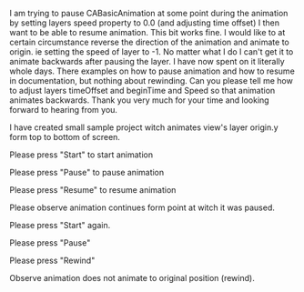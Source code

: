 I am trying to pause CABasicAnimation at some point during the animation by setting layers speed property to 0.0 (and adjusting time offset) I then want to be able to resume animation. This bit works fine. I would like to at certain circumstance reverse the direction of the animation and animate to origin. ie setting the speed of layer to -1. No matter what I do I can't get it to animate backwards after pausing the layer. I have now spent on it literally whole days. There examples on how to pause animation and how to resume in documentation, but nothing about rewinding. Can you please tell me how to adjust layers timeOffset and beginTime and Speed so that animation animates backwards. Thank you very much for your time and looking forward to hearing from you.

I have created small sample project witch animates view's layer origin.y form top to bottom of screen.

Please press "Start" to start animation

Please press "Pause" to pause animation

Please press "Resume" to resume animation

Please observe animation continues form point at witch it was paused.

Please press "Start" again.

Please press "Pause"

Please press "Rewind"

Observe animation does not animate to original position (rewind).
